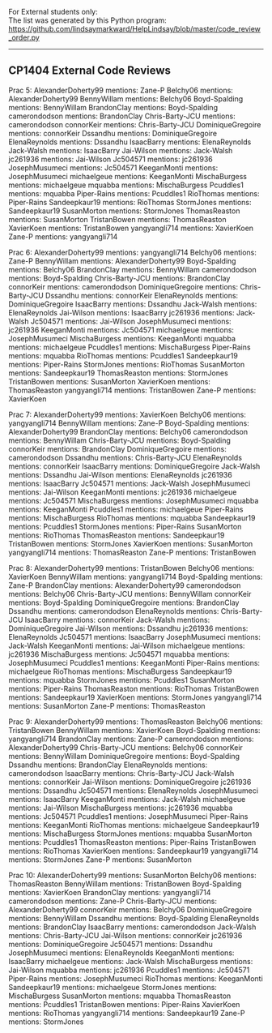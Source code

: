 For External students only:  
The list was generated by this Python program:  https://github.com/lindsaymarkward/HelpLindsay/blob/master/code_review_order.py

----------------------------
CP1404 External Code Reviews
----------------------------
Prac 5:
AlexanderDoherty99 mentions:  Zane-P
Belchy06           mentions:  AlexanderDoherty99
BennyWillam        mentions:  Belchy06
Boyd-Spalding      mentions:  BennyWillam
BrandonClay        mentions:  Boyd-Spalding
camerondodson      mentions:  BrandonClay
Chris-Barty-JCU    mentions:  camerondodson
connorKeir         mentions:  Chris-Barty-JCU
DominiqueGregoire  mentions:  connorKeir
Dssandhu           mentions:  DominiqueGregoire
ElenaReynolds      mentions:  Dssandhu
IsaacBarry         mentions:  ElenaReynolds
Jack-Walsh         mentions:  IsaacBarry
Jai-Wilson         mentions:  Jack-Walsh
jc261936           mentions:  Jai-Wilson
Jc504571           mentions:  jc261936
JosephMusumeci     mentions:  Jc504571
KeeganMonti        mentions:  JosephMusumeci
michaelgeue        mentions:  KeeganMonti
MischaBurgess      mentions:  michaelgeue
mquabba            mentions:  MischaBurgess
Pcuddles1          mentions:  mquabba
Piper-Rains        mentions:  Pcuddles1
RioThomas          mentions:  Piper-Rains
Sandeepkaur19      mentions:  RioThomas
StormJones         mentions:  Sandeepkaur19
SusanMorton        mentions:  StormJones
ThomasReaston      mentions:  SusanMorton
TristanBowen       mentions:  ThomasReaston
XavierKoen         mentions:  TristanBowen
yangyangli714      mentions:  XavierKoen
Zane-P             mentions:  yangyangli714

Prac 6:
AlexanderDoherty99 mentions:  yangyangli714
Belchy06           mentions:  Zane-P
BennyWillam        mentions:  AlexanderDoherty99
Boyd-Spalding      mentions:  Belchy06
BrandonClay        mentions:  BennyWillam
camerondodson      mentions:  Boyd-Spalding
Chris-Barty-JCU    mentions:  BrandonClay
connorKeir         mentions:  camerondodson
DominiqueGregoire  mentions:  Chris-Barty-JCU
Dssandhu           mentions:  connorKeir
ElenaReynolds      mentions:  DominiqueGregoire
IsaacBarry         mentions:  Dssandhu
Jack-Walsh         mentions:  ElenaReynolds
Jai-Wilson         mentions:  IsaacBarry
jc261936           mentions:  Jack-Walsh
Jc504571           mentions:  Jai-Wilson
JosephMusumeci     mentions:  jc261936
KeeganMonti        mentions:  Jc504571
michaelgeue        mentions:  JosephMusumeci
MischaBurgess      mentions:  KeeganMonti
mquabba            mentions:  michaelgeue
Pcuddles1          mentions:  MischaBurgess
Piper-Rains        mentions:  mquabba
RioThomas          mentions:  Pcuddles1
Sandeepkaur19      mentions:  Piper-Rains
StormJones         mentions:  RioThomas
SusanMorton        mentions:  Sandeepkaur19
ThomasReaston      mentions:  StormJones
TristanBowen       mentions:  SusanMorton
XavierKoen         mentions:  ThomasReaston
yangyangli714      mentions:  TristanBowen
Zane-P             mentions:  XavierKoen

Prac 7:
AlexanderDoherty99 mentions:  XavierKoen
Belchy06           mentions:  yangyangli714
BennyWillam        mentions:  Zane-P
Boyd-Spalding      mentions:  AlexanderDoherty99
BrandonClay        mentions:  Belchy06
camerondodson      mentions:  BennyWillam
Chris-Barty-JCU    mentions:  Boyd-Spalding
connorKeir         mentions:  BrandonClay
DominiqueGregoire  mentions:  camerondodson
Dssandhu           mentions:  Chris-Barty-JCU
ElenaReynolds      mentions:  connorKeir
IsaacBarry         mentions:  DominiqueGregoire
Jack-Walsh         mentions:  Dssandhu
Jai-Wilson         mentions:  ElenaReynolds
jc261936           mentions:  IsaacBarry
Jc504571           mentions:  Jack-Walsh
JosephMusumeci     mentions:  Jai-Wilson
KeeganMonti        mentions:  jc261936
michaelgeue        mentions:  Jc504571
MischaBurgess      mentions:  JosephMusumeci
mquabba            mentions:  KeeganMonti
Pcuddles1          mentions:  michaelgeue
Piper-Rains        mentions:  MischaBurgess
RioThomas          mentions:  mquabba
Sandeepkaur19      mentions:  Pcuddles1
StormJones         mentions:  Piper-Rains
SusanMorton        mentions:  RioThomas
ThomasReaston      mentions:  Sandeepkaur19
TristanBowen       mentions:  StormJones
XavierKoen         mentions:  SusanMorton
yangyangli714      mentions:  ThomasReaston
Zane-P             mentions:  TristanBowen

Prac 8:
AlexanderDoherty99 mentions:  TristanBowen
Belchy06           mentions:  XavierKoen
BennyWillam        mentions:  yangyangli714
Boyd-Spalding      mentions:  Zane-P
BrandonClay        mentions:  AlexanderDoherty99
camerondodson      mentions:  Belchy06
Chris-Barty-JCU    mentions:  BennyWillam
connorKeir         mentions:  Boyd-Spalding
DominiqueGregoire  mentions:  BrandonClay
Dssandhu           mentions:  camerondodson
ElenaReynolds      mentions:  Chris-Barty-JCU
IsaacBarry         mentions:  connorKeir
Jack-Walsh         mentions:  DominiqueGregoire
Jai-Wilson         mentions:  Dssandhu
jc261936           mentions:  ElenaReynolds
Jc504571           mentions:  IsaacBarry
JosephMusumeci     mentions:  Jack-Walsh
KeeganMonti        mentions:  Jai-Wilson
michaelgeue        mentions:  jc261936
MischaBurgess      mentions:  Jc504571
mquabba            mentions:  JosephMusumeci
Pcuddles1          mentions:  KeeganMonti
Piper-Rains        mentions:  michaelgeue
RioThomas          mentions:  MischaBurgess
Sandeepkaur19      mentions:  mquabba
StormJones         mentions:  Pcuddles1
SusanMorton        mentions:  Piper-Rains
ThomasReaston      mentions:  RioThomas
TristanBowen       mentions:  Sandeepkaur19
XavierKoen         mentions:  StormJones
yangyangli714      mentions:  SusanMorton
Zane-P             mentions:  ThomasReaston

Prac 9:
AlexanderDoherty99 mentions:  ThomasReaston
Belchy06           mentions:  TristanBowen
BennyWillam        mentions:  XavierKoen
Boyd-Spalding      mentions:  yangyangli714
BrandonClay        mentions:  Zane-P
camerondodson      mentions:  AlexanderDoherty99
Chris-Barty-JCU    mentions:  Belchy06
connorKeir         mentions:  BennyWillam
DominiqueGregoire  mentions:  Boyd-Spalding
Dssandhu           mentions:  BrandonClay
ElenaReynolds      mentions:  camerondodson
IsaacBarry         mentions:  Chris-Barty-JCU
Jack-Walsh         mentions:  connorKeir
Jai-Wilson         mentions:  DominiqueGregoire
jc261936           mentions:  Dssandhu
Jc504571           mentions:  ElenaReynolds
JosephMusumeci     mentions:  IsaacBarry
KeeganMonti        mentions:  Jack-Walsh
michaelgeue        mentions:  Jai-Wilson
MischaBurgess      mentions:  jc261936
mquabba            mentions:  Jc504571
Pcuddles1          mentions:  JosephMusumeci
Piper-Rains        mentions:  KeeganMonti
RioThomas          mentions:  michaelgeue
Sandeepkaur19      mentions:  MischaBurgess
StormJones         mentions:  mquabba
SusanMorton        mentions:  Pcuddles1
ThomasReaston      mentions:  Piper-Rains
TristanBowen       mentions:  RioThomas
XavierKoen         mentions:  Sandeepkaur19
yangyangli714      mentions:  StormJones
Zane-P             mentions:  SusanMorton

Prac 10:
AlexanderDoherty99 mentions:  SusanMorton
Belchy06           mentions:  ThomasReaston
BennyWillam        mentions:  TristanBowen
Boyd-Spalding      mentions:  XavierKoen
BrandonClay        mentions:  yangyangli714
camerondodson      mentions:  Zane-P
Chris-Barty-JCU    mentions:  AlexanderDoherty99
connorKeir         mentions:  Belchy06
DominiqueGregoire  mentions:  BennyWillam
Dssandhu           mentions:  Boyd-Spalding
ElenaReynolds      mentions:  BrandonClay
IsaacBarry         mentions:  camerondodson
Jack-Walsh         mentions:  Chris-Barty-JCU
Jai-Wilson         mentions:  connorKeir
jc261936           mentions:  DominiqueGregoire
Jc504571           mentions:  Dssandhu
JosephMusumeci     mentions:  ElenaReynolds
KeeganMonti        mentions:  IsaacBarry
michaelgeue        mentions:  Jack-Walsh
MischaBurgess      mentions:  Jai-Wilson
mquabba            mentions:  jc261936
Pcuddles1          mentions:  Jc504571
Piper-Rains        mentions:  JosephMusumeci
RioThomas          mentions:  KeeganMonti
Sandeepkaur19      mentions:  michaelgeue
StormJones         mentions:  MischaBurgess
SusanMorton        mentions:  mquabba
ThomasReaston      mentions:  Pcuddles1
TristanBowen       mentions:  Piper-Rains
XavierKoen         mentions:  RioThomas
yangyangli714      mentions:  Sandeepkaur19
Zane-P             mentions:  StormJones

